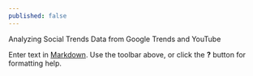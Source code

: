 ```yaml
---
published: false
---
```


Analyzing Social Trends Data from Google Trends and YouTube

Enter text in [Markdown](http://daringfireball.net/projects/markdown/). Use the toolbar above, or click the **?** button for formatting help.
